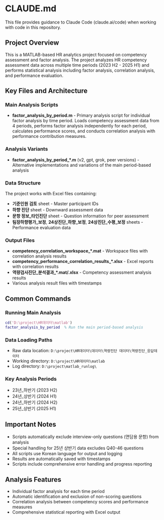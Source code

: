 # CLAUDE.md

This file provides guidance to Claude Code (claude.ai/code) when working with code in this repository.

## Project Overview

This is a MATLAB-based HR analytics project focused on competency assessment and factor analysis. The project analyzes HR competency assessment data across multiple time periods (2023 H2 - 2025 H1) and performs statistical analysis including factor analysis, correlation analysis, and performance evaluation.

## Key Files and Architecture

### Main Analysis Scripts
- **factor_analysis_by_period.m** - Primary analysis script for individual factor analysis by time period. Loads competency assessment data from 4 periods, performs factor analysis independently for each period, calculates performance scores, and conducts correlation analysis with performance contribution measures.

### Analysis Variants
- **factor_analysis_by_period_*.m** (v2, gpt, grok, peer versions) - Alternative implementations and variations of the main period-based analysis

### Data Structure
The project works with Excel files containing:
- **기준인원 검토** sheet - Master participant IDs
- **하향 진단** sheet - Downward assessment data  
- **문항 정보_타인진단** sheet - Question information for peer assessment
- **팀장하향평가_보정**, **24상진단_하향_보정**, **24상진단_수평_보정** sheets - Performance evaluation data

### Output Files
- **competency_correlation_workspace_*.mat** - Workspace files with correlation analysis results
- **competency_performance_correlation_results_*.xlsx** - Excel reports with correlation results
- **역량검사진단_분석결과_*.mat/.xlsx** - Competency assessment analysis results
- Various analysis result files with timestamps

## Common Commands

### Running Main Analysis
```matlab
cd('D:\project\HR데이터\matlab')
factor_analysis_by_period  % Run the main period-based analysis
```

### Data Loading Paths
- Raw data location: `D:\project\HR데이터\데이터\역량진단 데이터\역량진단_응답데이터`
- Working directory: `D:\project\HR데이터\matlab`
- Log directory: `D:\project\matlab_runlog\`

### Key Analysis Periods
- 23년_하반기 (2023 H2)
- 24년_상반기 (2024 H1) 
- 24년_하반기 (2024 H2)
- 25년_상반기 (2025 H1)

## Important Notes

- Scripts automatically exclude interview-only questions (면담용 문항) from analysis
- Special handling for 25년 상반기 data excludes Q40-46 questions
- All scripts use Korean language for output and logging
- Results are automatically saved with timestamps
- Scripts include comprehensive error handling and progress reporting

## Analysis Features

- Individual factor analysis for each time period
- Automatic identification and exclusion of non-scoring questions
- Correlation analysis between competency scores and performance measures
- Comprehensive statistical reporting with Excel output